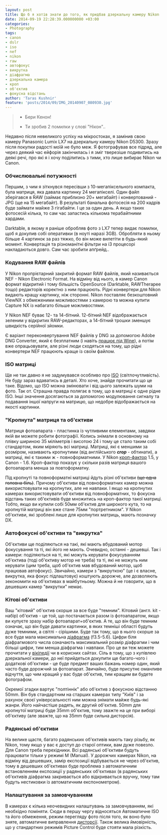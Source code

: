 ```yaml
---
layout: post
title: Що б я хотів знати до того, як придбав дзеркальну камеру Nikon
date: 2014-09-19 22:28:39.000000000 +03:00
categories:
- Photography
tags:
- canon
- dslr
- iso
- nef
- nikon
- raw
- автофокус
- викрутка
- діафрагма
- дзеркальна камера
- кроп
- об'єктив
- фокусна відстань
author: 'Taras Kushnir'
feature: 'posts/2014/09/IMG_20140907_080930.jpg'
---
```

<blockquote>

- Бери Кенон!

- Ти зробив 2 помилки у слові "Нікон"..</blockquote>

Недавно після невеликого успіху на мікростоках, я замінив свою камеру Panasonic Lumix LX7 на дзеркальну камеру Nikon D5300. Зразу після покупки радості моїй не було меж. Я фотографував все підряд, але через деякий час ейфорія закінчилась і я зміг тверезіше подивитись на деякі речі, про які я і хочу поділитись з тими, хто лише вибирає Nikon чи Canon.

<!--more-->

### Обчислювальні потужності

Першим, з чим я зіткнувся пересівши з 10-мегапіксельного компакта, була матриця, яка давала картинку 24 мегапікселі. Один файл зберігався в RAW (займає приблизно 20+ мегабайт) і конвертований - JPG (ще на 15 мегабайт). В результаті банальна фотосесія на 200 кадрів буде займати майже 3 гігабайти. І це за один день. А якщо таких фотосесій кілька, то сам час запастись кількома терабайтними хардами.

Darktable, в якому я раніше обробляв фото з LX7 тепер видає помилки, щоб я докупив собі оперативки (в ноуті наразі 3GB). Обробляти в ньому більше 4 картинок за раз тяжко, бо він може вилетіти в будь-який момент. Конвертація та різноманітні фільтри на i3 процесорі накладаються довго. Сам час зробити апґрейд..

### Кодування RAW файлів

У Nikon пропрієтарний закритий формат RAW файлів, який називається NEF - Nikon Electronic Format. На відміну від нього, в камер Canon формат відкритий і тому більшість OpenSource (Darktable, RAWTherapee тощо) редакторів коректно з ним працюють. Рідні конвертери для Nikon видають кращу картинку, ніж сторонні. Nikon поставляє безкоштовний ViewNX з обмеженими можливостями з камерою та можна купити Capture NX із набагато більше можливостями.

У Nikon NEF буває 12- та 14-бітний. 12-бітний NEF відображається зеленим у відкритих RAW-редакторах, а 14-бітний трошки зменшує швидкість серійної зйомки.

Є варіант переконвертування NEF файлів у DNG за допомогою Adobe DNG Converter, який є безплатним (і навіть [працює під Wine](http://code.jamming.com.ua/?p=1113)), а потім вже опрацьовувати, але різні люди сходяться на тому, що рідні конвертери NEF працюють краще із своїм файлом.

### ISO матриці

Ще не так давно я не задумувався особливо про [ISO](http://radojuva.com.ua/2012/01/what-is-iso/) (світлочутливість). Не буду зараз вдаватись в деталі. Хто хоче, знайде прочитати що це таке. Відомо, що ISO можна змінювати і від цього залежать шуми на фото. Так от. Страшна правда полягає в тому, що в матриці є одне рідне ISO. Інші значення досягаються за допомогою модулювання сигналу та подавання іншої напруги на матрицю, що недобре відображається на якості картинки.

### "Кропнута" матриця та об'єктиви

Матриця фотоапарата - пластинка із чутливими елементами, завдяки якій ви можете робити фотографії. Колись знімали в основному на плівку шириною 35 міліметрів і висотою 24 і тому це стало таким собі стандартом, яким міряють всі матриці. Матриці, які є меншими за розміром, називають кропнутими (від англійського <strong><em>сrop</em></strong> - обтинати), а матриці, які є такими ж - повноформатними. У Nikon [кроп-фактор](http://radojuva.com.ua/2011/05/size-of-matrica/) 1.5, у Canon - 1.6. Кроп-фактор показує у скільки разів матриця вашого фотоапарата менша за повтоформатну.

Під кропнуті та повноформатні матриці йдуть різні об'єктиви <del>(ще одна головна біль)</del>. Причому об'єктиви від повноформатних камер можна використовувати на кропнутих, але не навпаки. І якщо на кропнутих камерах використовувати об'єктиви від повноформатних, то фокусна відстань таких об'єктивів буде множитись на кроп-фактор такої матриці. Тобто, якщо ви купили собі 50мм об'єктив для широкого кута, то на кропнутій матриці він вже стане 75мм "портретником". У Nikon об'єктиви, які зроблені лише для кропнутих матриць, мають позначку DX.

### Автофокусні об'єктиви та "викрутка"

Об'єктиви ще поділяються на такі, які мають вбудований мотор фокусування та ті, які його не мають. Очевидно, останні - дешевші. Так і камери: поділяються на ті, які можуть керувати фокусуванням об'єктива (тоді об'єктиву мотор не треба) та ті, які не можуть ним керувати (цим треба, щоб об'єктив мав вбудований мотор, щоб працював автофокус). Звичайно, камери з "викруткою" (це і є власне, викрутка, яка фокус підлаштовує) коштують дорожче, але дозволяють зекономити на об'єктивах в майбутньому. Можна й не говорити, що в дешевших камер "викрутки" немає.

### Кітові об'єктиви

Ваш "кітовий" об'єктив скорше за все буде "темним". Кітовий (англ. kit - набір) об'єктив - це той, що постачається разом із фотоапаратом, якщо ви купуєте зразу набір фотоапарат+об'єктив. А те, що він буде темним означає, що він буде давати картинки, в яких темніші області будуть дуже темними, а світлі - сірішими. Буде так тому, що в нього скорше за все буде мала максимальна [діафрагма](http://radojuva.com.ua/2012/02/diafragma/) (f3.5-5.6). Цифри біля діафрагмового числа означають максимальний розмір діафрагми і чим більші цифри, тим менша діафрагма і навпаки. Про це ви теж можете прочитати у [вікіпедії](http://uk.wikipedia.org/wiki/%D0%9E%D0%B1%27%D1%94%D0%BA%D1%82%D0%B8%D0%B2) чи в корисних сайтах. Сіль в тому, що з купівлею дзеркальної камери, до неї прийдеться докупити ще багато-чого і додаткові об'єктиви - це буде предмет ваших бажань номер один, який часто буде дорожчий за фотоапарат. Звичайно, буде присутнє оманливе відчуття, що чим кращий у вас буде об'єктив, тим кращим ви будете фотографом.

Окремої згадки вартує "полтіннік" або об'єктив з фокусною відстанню 50mm. Він був стандартним на старших камерах типу "Київ" і за рахунок своєї універсальності ним можна знімати майже будь-які жанри. Його найчастіше радять, як другий об'єктив. 50mm для кропнутої матриці буде 35mm об'єктив, тому зважте на це при виборі об'єктиву (але зважте, що на 35mm буде сильна дисторсія).

### Радянські об'єктиви

На велике щастя, багато радянських об'єктивів мають таку різьбу, як Nikon, тому якщо у вас є доступ до старої оптики, вам дуже повезло. Для Canon треба перехідники. Всі радянські об'єктиви будуть працювати тільки у режимі M (Manual). У дорожчих камерах Nikon, на відміну від дешевших, замір експозиції відбувається не через об'єктив, тому в дешевших об'єктивах буде проблема з автоматичним встановленням експозиції у радянських об'єктивах (в радянських об'єктивів діафрагма закривається або відкривається вручну, тому там будуть нестиковки із автоматичним експонометром).

### Налаштування за замовчуванням

В камерах є кілька неочевидних налаштувань за замовчуванням, які необхідно поміняти. Сюди в першу чергу відносяться Автоматичне ISO та його обмеження, режим перегляду фото після того, як воно було зняте, автоматичне виправлення [дисторсії](http://radojuva.com.ua/2012/12/distorsia-about/). Також велика ймовірність, що у стандартних режимів Picture Control буде стояти мала різкість.

&nbsp;

